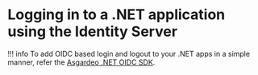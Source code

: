 # Logging in to a .NET application using the Identity Server

!!! info
    To add OIDC based login and logout to your .NET apps in a simple manner, refer the [Asgardeo .NET OIDC SDK](https://github.com/asgardeo/asgardeo-dotnet-oidc-sdk/blob/v0.1.1/README.md).
